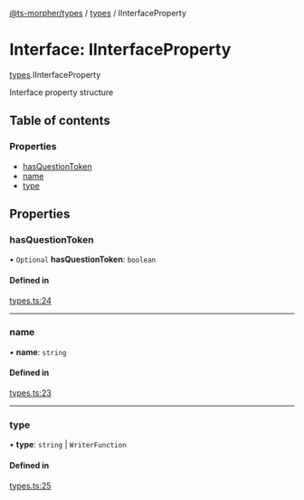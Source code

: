 [@ts-morpher/types](../README.md) / [types](../modules/types.md) / IInterfaceProperty

# Interface: IInterfaceProperty

[types](../modules/types.md).IInterfaceProperty

Interface property structure

## Table of contents

### Properties

- [hasQuestionToken](types.IInterfaceProperty.md#hasquestiontoken)
- [name](types.IInterfaceProperty.md#name)
- [type](types.IInterfaceProperty.md#type)

## Properties

### hasQuestionToken

• `Optional` **hasQuestionToken**: `boolean`

#### Defined in

[types.ts:24](https://github.com/linbudu599/morpher/blob/6e7db56/packages/types/src/types.ts#L24)

___

### name

• **name**: `string`

#### Defined in

[types.ts:23](https://github.com/linbudu599/morpher/blob/6e7db56/packages/types/src/types.ts#L23)

___

### type

• **type**: `string` \| `WriterFunction`

#### Defined in

[types.ts:25](https://github.com/linbudu599/morpher/blob/6e7db56/packages/types/src/types.ts#L25)
